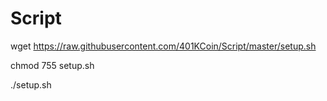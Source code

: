 # Script

wget https://raw.githubusercontent.com/401KCoin/Script/master/setup.sh

chmod 755 setup.sh

./setup.sh
